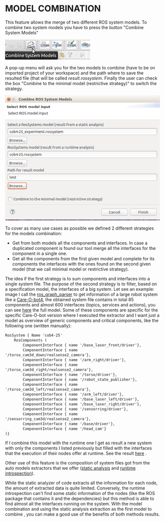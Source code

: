 # MODEL COMBINATION



This feature allows the merge of two different ROS system models.   To combine two system models you have to press the button "Combine System Models"



![CombineModels](images/CombineModels_1.png)

A pop-up menu will ask you for the two models to combine (have to be on imported project of your workspace) and the path where to save the resulted file (that will be called *result.rossystem*. Finally the user can check the box "Combine to the minimal model (restrictive strategy)"  to switch the strategy.

![CombineModels](images/CombineModels_2.png)



To cover as many use cases as possible we defined 2 different strategies for the models combination:

- Get from both models all the components and interfaces. In case a duplicated component is found our tool merge all the interfaces for the component in a single one.
- Get all the components from the first given model and complete for its components the interfaces with the ones found on the second given model (that we call minimal model or restrictive strategy).

The idea if the first strategy is to sum components and interfaces into a single system file. The purpose of the second strategy is to filter, based on a specification model, the interfaces of a big system. Let see an example: image I call the [ros_graph_parser](https://github.com/ipa-led/ros_graph_parser) to get information of a large robot system like a [Care-O-bot4](http://wiki.ros.org/Robots/cob4),  the obtained system file contains in total 85 components and almost 600 interfaces (topics, services and actions), you can see [here](https://github.com/ipa-nhg/ros-model-experiments/blob/cob4/cob4-25/cob4-25_runtime/cob4-25.rossystem) the full model. Some of these components are specific for the specific Care-O-bot version where I executed the extractor and I want just a model as overview of generic components and critical components, like the following one (written manually):

```
RosSystem { Name 'cob4-25'
    RosComponents ( 
        ComponentInterface { name '/base_laser_front/driver'},
        ComponentInterface { name '/torso_cam3d_down/realsense2_camera'},
        ComponentInterface { name '/arm_right/driver'},
        ComponentInterface { name '/torso_cam3d_right/realsense2_camera'},
        ComponentInterface { name '/torso/driver'},
        ComponentInterface { name '/robot_state_publisher'},
        ComponentInterface { name '/torso_cam3d_left/realsense2_camera'},
        ComponentInterface { name '/arm_left/driver'},
        ComponentInterface { name '/base_laser_left/driver'},
        ComponentInterface { name '/base_laser_right/driver'},
        ComponentInterface { name '/sensorring/driver'},
        ComponentInterface { name '/sensorring_cam3d/realsense2_camera'},
        ComponentInterface { name '/base/driver'},
        ComponentInterface { name '/head_cam'}
)}
```

If I combine this model with the runtime one I get as result a new system with only the components I listed previously but filled with the interfaces that the execution of their nodes offer at runtime. See the result [here](https://raw.githubusercontent.com/ipa-nhg/ros-model-experiments/cob4/cob4-25/cob4-25_monitoring/cob4-25_desired_combined.rossystem) .

Other use of this feature is the composition of system files got from the auto models extractors that we offer  ([static analysis](https://github.com/ipa320/ros-model/blob/master/docu/NewRosModel.md) and [runtime introspection](https://github.com/ipa-led/ros_graph_parser)).

While the static analyzer of code extracts all the information for each node, the amount of extracted data is quite limited. Conversely, the runtime introspection can't find some static information of the nodes (like the ROS package that contains it and the dependencies) but this method is able to find almost all the interfaces running on the system. With the model combination and using the static analysis extraction as  the first model to combine , you can make a good use of the benefits of both methods results.